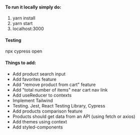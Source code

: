 #### To run it locally simply do:
1. yarn install
2. yarn start
3. localhost:3000


#### Testing
npx cypress open


#### Things to add:
* Add product search input
* Add favorites feature
* Add "remove product from cart" feature
* Add "total number of items" near cart nav link
* Add useReducer to contexts
* Implement Tailwind
* Testing. Jest, React Testing Library, Cypress
* Add products comparison feature
* Products should get data from an API (using fetch or axios)
* Add themes using context
* Add styled-components
